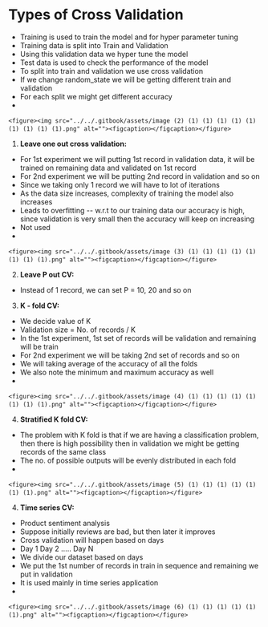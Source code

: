 # Types of Cross Validation

* Training is used to train the model and for hyper parameter tuning
* Training data is split into Train and Validation
* Using this validation data we hyper tune the model
* Test data is used to check the performance of the model
* To split into train and validation we use cross validation
* If we change random\_state we will be getting different train and validation
* For each split we might get different accuracy
*

    <figure><img src="../../.gitbook/assets/image (2) (1) (1) (1) (1) (1) (1) (1) (1) (1).png" alt=""><figcaption></figcaption></figure>



1. **Leave one out cross validation:**

* For 1st experiment we will putting 1st record in validation data, it will be trained on remaining data and validated on 1st record
* For 2nd experiment we will be putting 2nd record in validation and so on
* Since we taking only 1 record we will have to lot of iterations
* As the data size increases, complexity of training the model also increases
* Leads to overfitting -- w.r.t to our training data our accuracy is high, since validation is very small then the accuracy will keep on increasing
* Not used
*

    <figure><img src="../../.gitbook/assets/image (3) (1) (1) (1) (1) (1) (1) (1) (1).png" alt=""><figcaption></figcaption></figure>

2. **Leave P out CV:**

* Instead of 1 record, we can set P = 10, 20 and so on

3. **K - fold CV:**

* &#x20;We decide value of K
* Validation size = No. of records / K
* In the 1st experiment, 1st set of records will be validation and remaining will be train
* For 2nd experiment we will be taking 2nd set of records and so on
* We will taking average of the accuracy of all the folds
* We also note the minimum and maximum accuracy as well
*

    <figure><img src="../../.gitbook/assets/image (4) (1) (1) (1) (1) (1) (1) (1) (1).png" alt=""><figcaption></figcaption></figure>

4. **Stratified K fold CV:**

* The problem with K fold is that if we are having a classification problem, then there is high possibility then in validation we might be getting records of the same class
* The no. of possible outputs will be evenly distributed in each fold
*

    <figure><img src="../../.gitbook/assets/image (5) (1) (1) (1) (1) (1) (1) (1).png" alt=""><figcaption></figcaption></figure>

4. **Time series CV:**

* Product sentiment analysis
* Suppose initially reviews are bad, but then later it improves
* Cross validation will happen based on days
* Day 1 Day 2 ..... Day N
* We divide our dataset based on days
* We put the 1st number of records in train in sequence and remaining we put in validation
* It is used mainly in time series application
*

    <figure><img src="../../.gitbook/assets/image (6) (1) (1) (1) (1) (1) (1).png" alt=""><figcaption></figcaption></figure>
